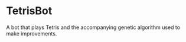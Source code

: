 # TetrisBot
A bot that plays Tetris and the accompanying genetic algorithm used to make improvements.
